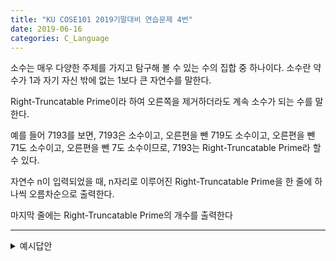 ```yaml
---
title: "KU COSE101 2019기말대비 연습문제 4번"
date: 2019-06-16
categories: C_Language
---
```


소수는 매우 다양한 주제를 가지고 탐구해 볼 수 있는 수의 집합 중 하나이다.
소수란 약수가 1과 자기 자신 밖에 없는 1보다 큰 자연수를 말한다.

Right-Truncatable Prime이라 하여 오른쪽을 제거하더라도 계속 소수가 되는 수를 말한다.

예를 들어 7193를 보면, 7193은 소수이고, 오른편을 뺀 719도 소수이고, 오른편을 뺀 71도 소수이고, 오른편을 뺀 7도 소수이므로,
7193는 Right-Truncatable Prime라 할 수 있다.

자연수 n이 입력되었을 때, n자리로 이루어진 Right-Truncatable Prime을 한 줄에 하나씩 오름차순으로 출력한다.

마지막 줄에는 Right-Truncatable Prime의 개수를 출력한다

***

<details><summary>예시답안</summary>

{% highlight c %}
#include<stdio.h>
 
int n, cnt;
 
int isprime(int x)      // 소수판별 함수
{
    for(int i = 2; i * i <= x; i++)
        if(x % i == 0)
            return 0;   //소수가 아니면 0
    return 1;           // 소수이면 1
}
 
// 백트래킹 함수(숫자 길이, 숫자)
void back(int len, int num)
{
    if(isprime(num))    // 소수이면
    {
        if(len == n)    // 길이가 n이면, 
        {
            cnt++;  // 개수 증가
            printf("%d\n", num); // 숫자 출력
            return ;
        }
        else    // 길이가 n보다 작은 경우 (1, 3, 7, 9)로 늘리기
        {
            back(len + 1, num * 10 + 1);
            back(len + 1, num * 10 + 3);
            back(len + 1, num * 10 + 7);
            back(len + 1, num * 10 + 9);
        }
    }
}
 
int main()
{
    scanf("%d", &n);
 
    // 시작수는 2, 3, 5, 7
    back(1, 2);
    back(1, 3);
    back(1, 5);
    back(1, 7);
 
    printf("%d", cnt);  // 개수 출력
    return 0;
}
{% endhighlight %}

</details>
